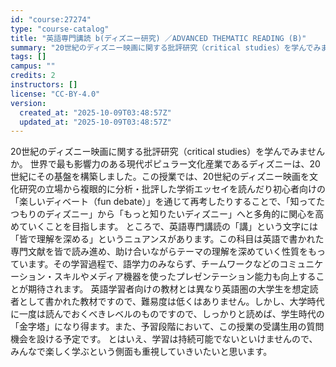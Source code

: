 ```yaml
---
id: "course:27274"
type: "course-catalog"
title: "英語専門講読 b(ディズニー研究) ／ADVANCED THEMATIC READING (B)"
summary: "20世紀のディズニー映画に関する批評研究（critical studies）を学んでみませんか。 世界で最も影響力のある現代ポピュラー文化産業であるディズニーは、20世紀にその基盤を構築しました。この授業では、20世紀のディズニー映画を文化…"
tags: []
campus: ""
credits: 2
instructors: []
license: "CC-BY-4.0"
version:
  created_at: "2025-10-09T03:48:57Z"
  updated_at: "2025-10-09T03:48:57Z"
---
```

20世紀のディズニー映画に関する批評研究（critical studies）を学んでみませんか。 世界で最も影響力のある現代ポピュラー文化産業であるディズニーは、20世紀にその基盤を構築しました。この授業では、20世紀のディズニー映画を文化研究の立場から複眼的に分析・批評した学術エッセイを読んだり初心者向けの「楽しいディベート（fun debate）」を通じて再考したりすることで、「知ってたつもりのディズニー」から「もっと知りたいディズニー」へと多角的に関心を高めていくことを目指します。 ところで、英語専門講読の「講」という文字には「皆で理解を深める」というニュアンスがあります。この科目は英語で書かれた専門文献を皆で読み進め、助け合いながらテーマの理解を深めていく性質をもっています。その学習過程で、語学力のみならず、チームワークなどのコミュニケーション・スキルやメディア機器を使ったプレゼンテーション能力も向上することが期待されます。 英語学習者向けの教材とは異なり英語圏の大学生を想定読者として書かれた教材ですので、難易度は低くはありません。しかし、大学時代に一度は読んでおくべきレベルのものですので、しっかりと読めば、学生時代の「金字塔」になり得ます。また、予習段階において、この授業の受講生用の質問機会を設ける予定です。 とはいえ、学習は持続可能でないといけませんので、みんなで楽しく学ぶという側面も重視していきいたいと思います。
